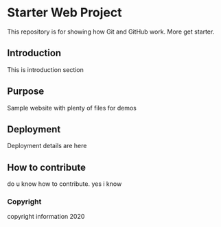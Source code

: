 # Starter Web Project

This repository is for showing how Git and GitHub work. More get starter.

## Introduction
This is introduction section 

## Purpose

Sample website with plenty of files for demos

## Deployment

Deployment details are here

## How to contribute

do u know how to contribute. yes i know

### Copyright
copyright information 2020